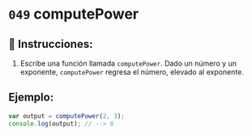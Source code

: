 # `049` computePower

## 📝 Instrucciones:

1. Escribe una función llamada `computePower`. Dado un número y un exponente, `computePower` regresa el número, elevado al exponente. 

## Ejemplo:

```Javascript
var output = computePower(2, 3);
console.log(output); // --> 8
```
